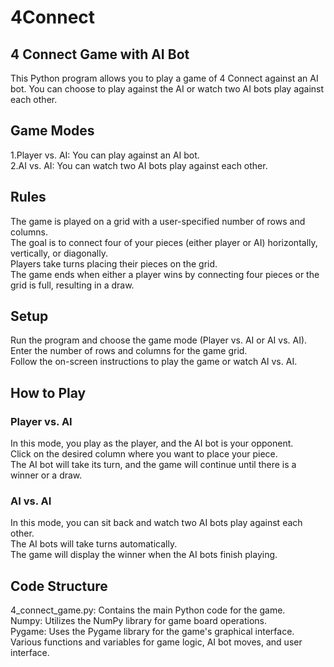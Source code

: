 # 4Connect

## 4 Connect Game with AI Bot
This Python program allows you to play a game of 4 Connect against an AI bot. You can choose to play against the AI or watch two AI bots play against each other.

## Game Modes
1.Player vs. AI: You can play against an AI bot.  
2.AI vs. AI: You can watch two AI bots play against each other.  

## Rules
The game is played on a grid with a user-specified number of rows and columns.  
The goal is to connect four of your pieces (either player or AI) horizontally, vertically, or diagonally.  
Players take turns placing their pieces on the grid.  
The game ends when either a player wins by connecting four pieces or the grid is full, resulting in a draw.
## Setup
Run the program and choose the game mode (Player vs. AI or AI vs. AI).  
Enter the number of rows and columns for the game grid.  
Follow the on-screen instructions to play the game or watch AI vs. AI.  
## How to Play
### Player vs. AI
In this mode, you play as the player, and the AI bot is your opponent.  
Click on the desired column where you want to place your piece.  
The AI bot will take its turn, and the game will continue until there is a winner or a draw.  
### AI vs. AI
In this mode, you can sit back and watch two AI bots play against each other.  
The AI bots will take turns automatically.  
The game will display the winner when the AI bots finish playing.  
## Code Structure
4_connect_game.py: Contains the main Python code for the game.  
Numpy: Utilizes the NumPy library for game board operations.  
Pygame: Uses the Pygame library for the game's graphical interface.  
Various functions and variables for game logic, AI bot moves, and user interface.

